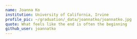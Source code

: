 ```yaml
---
name: Joanna Ko
institution: University of California, Irvine
profile_pic: ~/graduation/_data/joannatko/joannatko.jpg
quote: What feels like the end is often the beginning
github_user: joannatko
---
```

